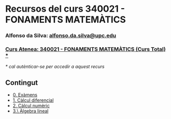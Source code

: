 # Recursos del curs 340021 - FONAMENTS MATEMÀTICS

### Alfonso da Silva: [alfonso.da.silva@upc.edu](mailto:alfonso.da.silva@upc.edu)

### [Curs Atenea: 340021 - FONAMENTS MATEMÀTICS (Curs Total) *](https://atenea.upc.edu/course/view.php?id=83742)

*\* cal autènticar-se per accedir a aquest recurs*

## Contingut

* [0\. Exàmens](./0_examens/README.md)
* [1\. Càlcul diferencial](./1_calcul_diferencial/README.md)
* [2\. Càlcul numèric](./2_calcul_numeric/README.md)
* [3.\ Àlgebra lineal](./3_algebra_lineal/README.md)
